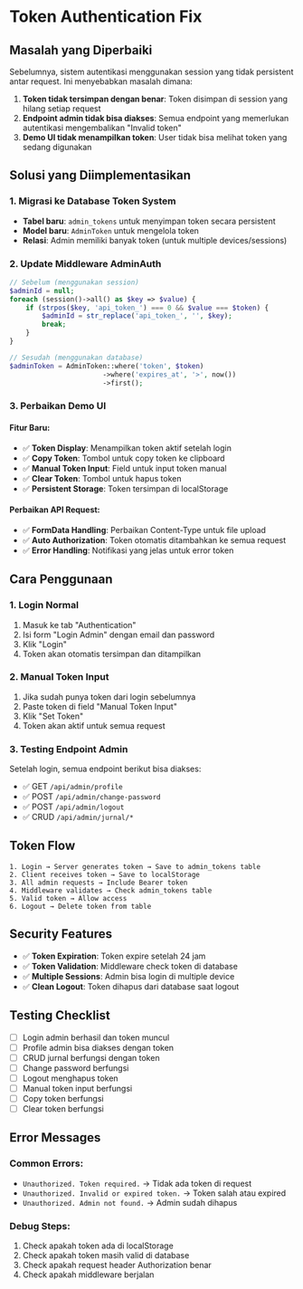 # Token Authentication Fix

## Masalah yang Diperbaiki

Sebelumnya, sistem autentikasi menggunakan session yang tidak persistent antar request. Ini menyebabkan masalah dimana:

1. **Token tidak tersimpan dengan benar**: Token disimpan di session yang hilang setiap request
2. **Endpoint admin tidak bisa diakses**: Semua endpoint yang memerlukan autentikasi mengembalikan "Invalid token"
3. **Demo UI tidak menampilkan token**: User tidak bisa melihat token yang sedang digunakan

## Solusi yang Diimplementasikan

### 1. Migrasi ke Database Token System

- **Tabel baru**: `admin_tokens` untuk menyimpan token secara persistent
- **Model baru**: `AdminToken` untuk mengelola token
- **Relasi**: Admin memiliki banyak token (untuk multiple devices/sessions)

### 2. Update Middleware AdminAuth

```php
// Sebelum (menggunakan session)
$adminId = null;
foreach (session()->all() as $key => $value) {
    if (strpos($key, 'api_token_') === 0 && $value === $token) {
        $adminId = str_replace('api_token_', '', $key);
        break;
    }
}

// Sesudah (menggunakan database)
$adminToken = AdminToken::where('token', $token)
                       ->where('expires_at', '>', now())
                       ->first();
```

### 3. Perbaikan Demo UI

#### Fitur Baru:
- ✅ **Token Display**: Menampilkan token aktif setelah login
- ✅ **Copy Token**: Tombol untuk copy token ke clipboard
- ✅ **Manual Token Input**: Field untuk input token manual
- ✅ **Clear Token**: Tombol untuk hapus token
- ✅ **Persistent Storage**: Token tersimpan di localStorage

#### Perbaikan API Request:
- ✅ **FormData Handling**: Perbaikan Content-Type untuk file upload
- ✅ **Auto Authorization**: Token otomatis ditambahkan ke semua request
- ✅ **Error Handling**: Notifikasi yang jelas untuk error token

## Cara Penggunaan

### 1. Login Normal
1. Masuk ke tab "Authentication"
2. Isi form "Login Admin" dengan email dan password
3. Klik "Login"
4. Token akan otomatis tersimpan dan ditampilkan

### 2. Manual Token Input
1. Jika sudah punya token dari login sebelumnya
2. Paste token di field "Manual Token Input"
3. Klik "Set Token"
4. Token akan aktif untuk semua request

### 3. Testing Endpoint Admin
Setelah login, semua endpoint berikut bisa diakses:
- ✅ GET `/api/admin/profile`
- ✅ POST `/api/admin/change-password`
- ✅ POST `/api/admin/logout`
- ✅ CRUD `/api/admin/jurnal/*`

## Token Flow

```
1. Login → Server generates token → Save to admin_tokens table
2. Client receives token → Save to localStorage
3. All admin requests → Include Bearer token
4. Middleware validates → Check admin_tokens table
5. Valid token → Allow access
6. Logout → Delete token from table
```

## Security Features

- ✅ **Token Expiration**: Token expire setelah 24 jam
- ✅ **Token Validation**: Middleware check token di database
- ✅ **Multiple Sessions**: Admin bisa login di multiple device
- ✅ **Clean Logout**: Token dihapus dari database saat logout

## Testing Checklist

- [ ] Login admin berhasil dan token muncul
- [ ] Profile admin bisa diakses dengan token
- [ ] CRUD jurnal berfungsi dengan token
- [ ] Change password berfungsi
- [ ] Logout menghapus token
- [ ] Manual token input berfungsi
- [ ] Copy token berfungsi
- [ ] Clear token berfungsi

## Error Messages

### Common Errors:
- `Unauthorized. Token required.` → Tidak ada token di request
- `Unauthorized. Invalid or expired token.` → Token salah atau expired
- `Unauthorized. Admin not found.` → Admin sudah dihapus

### Debug Steps:
1. Check apakah token ada di localStorage
2. Check apakah token masih valid di database
3. Check apakah request header Authorization benar
4. Check apakah middleware berjalan

